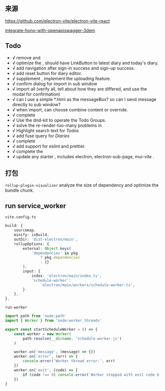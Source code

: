 ## 来源
https://github.com/electron-vite/electron-vite-react

[integrate-hono-with-openapiswagger-3dem](https://dev.to/bimaadi/integrate-hono-with-openapiswagger-3dem)

## Todo
- √ remove <Counter> and <Len>
- √ optimize the <Home> , should have LinkButton to latest diary and today's diary.
- √ add navigation after sign-in success and sign-up success.
- √ add reset button for diary editor.
- √ supplement <Profile>, implement the uploading feature.
- √ confirm dialog for import in sub window
- √ import all (verify all, tell about how they are differed, and use the modal for confirmation)
- √ can I use a simple *.html as the messageBox? so can I send message directly to sub window?
- √ when import, can choose combine content or override.
- √ complete <Todo>
- √ Use the dnd-kit to operate the Todo Groups.
- √ solve the re-render-too-many problems in <TodoView/>
- √ Highlight search text for *Todos*
- √ add fuse query for *Diaries*
- √ complete <Settings>
- √ add support for eslint and prettier.
- √ complete the <HomeView/>
- √ update any starter , includes electron, electron-sub-page, mui-vite .


## 打包
`rollup-plugin-visualizer` analyze the size of dependency and optimize the bundle chunk.

## run service_worker
`vite.config.ts`
```ts
build: {
    sourcemap,
    minify: isBuild,
    outDir: 'dist-electron/main',
    rollupOptions: {
        external: Object.keys(
            'dependencies' in pkg
                ? pkg.dependencies
                : {}
        ),
        input: {
            index: 'electron/main/index.ts',
            'schedule-worker':
                'electron/main/workers/schedule-worker.ts',
        }
    },
},
```
`run-worker`
```ts
import path from 'node:path'
import { Worker } from 'node:worker_threads'

export const startScheduleWorker = () => {
    const worker = new Worker(
        path.resolve(__dirname, 'schedule-worker.js')
    )

    worker.on('message', (message) => {})
    worker.on('error', (err) => {
        console.error('Worker thread error:', err)
    })
    worker.on('exit', (code) => {
        if (code !== 0) console.error(`Worker stopped with exit code ${code}`)
    })
}

```